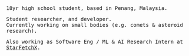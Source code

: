 <!-- markwindsorr/README.md -->

<samp>
  
18yr high school student, based in Penang, Malaysia. 

Student researcher, and developer.  
Currently working on small bodies (e.g. comets & asteroid research).  

Also working as Software Eng / ML & AI Research Intern at [StarFetchX](https://www.starfetchx.com).

</samp>
